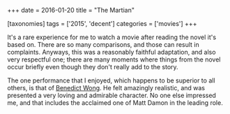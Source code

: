 +++
date = 2016-01-20
title = "The Martian"

[taxonomies]
tags = ['2015', 'decent']
categories = ['movies']
+++

It\'s a rare experience for me to watch a movie after reading the novel
it\'s based on. There are so many comparisons, and those can result in
complaints. Anyways, this was a reasonably faithful adaptation, and also
very respectful one; there are many moments where things from the novel
occur briefly even though they don\'t really add to the story.

The one performance that I enjoyed, which happens to be superior to all
others, is that of [Benedict Wong]. He felt amazingly realistic, and was
presented a very loving and admirable character. No one else impressed
me, and that includes the acclaimed one of Matt Damon in the leading
role.

  [Benedict Wong]: http://www.imdb.com/name/nm0938950
